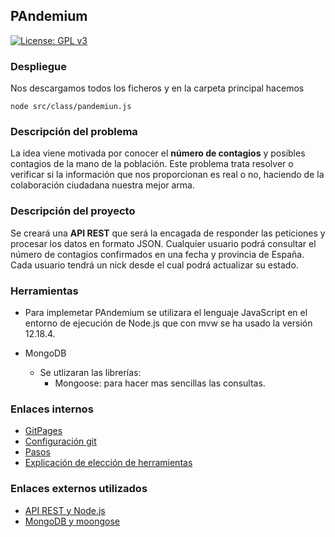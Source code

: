 

## PAndemium
[![License: GPL v3](https://img.shields.io/badge/License-GPLv3-blue.svg)](https://www.gnu.org/licenses/gpl-3.0)

### Despliegue

Nos descargamos todos los ficheros y en la carpeta principal hacemos

	node src/class/pandemiun.js

### Descripción del problema
La idea viene motivada por conocer el **número de contagios** y posibles contagios de la mano de la población. Este problema trata resolver o verificar si la información que nos proporcionan es real o no, haciendo de la colaboración ciudadana nuestra mejor arma.

### Descripción del proyecto
Se creará una **API REST** que será la encagada de responder las peticiones y procesar los datos en formato JSON. Cualquier usuario podrá consultar el número de contagios confirmados en una fecha y provincia de España. Cada usuario tendrá un nick desde el cual podrá actualizar su
estado.

### Herramientas
- Para implemetar PAndemium se utilizara el lenguaje JavaScript en el entorno de ejecución de Node.js que con mvw se ha usado la versión 12.18.4.

- MongoDB
	- Se utlizaran las librerías:
		* Mongoose: para hacer mas sencillas las consultas.


### Enlaces internos
- [GitPages](https://danielruizmed.github.io/PAndemium/)
- [Configuración git](https://github.com/DanielRuizMed/PAndemium/blob/master/docs/config.md)
- [Pasos](docs/pasos.md)
- [Explicación de elección de herramientas](docs/motivo.md)

### Enlaces externos utilizados
- [API REST y Node.js](https://www.youtube.com/watch?v=bK3AJfs7qNY)
- [MongoDB y moongose](https://www.youtube.com/watch?v=-bI0diefasA)


